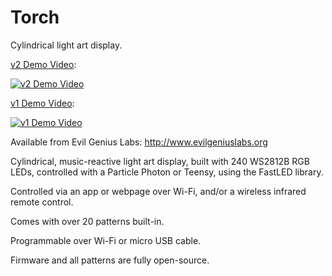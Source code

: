 # Torch
Cylindrical light art display.

[v2 Demo Video](https://youtu.be/FigdmlocAUE?list=PLUYGVM-2vDxK88TIxaxSD_qWTSBVVwPWg):

[![v2 Demo Video](http://img.youtube.com/vi/FigdmlocAUE/0.jpg)](https://youtu.be/FigdmlocAUE?list=PLUYGVM-2vDxK88TIxaxSD_qWTSBVVwPWg)

[v1 Demo Video](https://www.youtube.com/watch?v=MlNcL1obSB0):

[![v1 Demo Video](http://img.youtube.com/vi/MlNcL1obSB0/0.jpg)](https://www.youtube.com/watch?v=MlNcL1obSB0)

Available from Evil Genius Labs: http://www.evilgeniuslabs.org

Cylindrical, music-reactive light art display, built with 240 WS2812B RGB LEDs, controlled with a Particle Photon or Teensy, using the FastLED library.

Controlled via an app or webpage over Wi-Fi, and/or a wireless infrared remote control.

Comes with over 20 patterns built-in.

Programmable over Wi-Fi or micro USB cable.

Firmware and all patterns are fully open-source.
